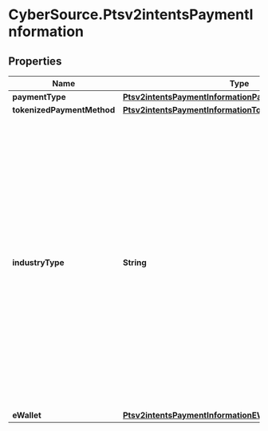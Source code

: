 # CyberSource.Ptsv2intentsPaymentInformation

## Properties
Name | Type | Description | Notes
------------ | ------------- | ------------- | -------------
**paymentType** | [**Ptsv2intentsPaymentInformationPaymentType**](Ptsv2intentsPaymentInformationPaymentType.md) |  | [optional] 
**tokenizedPaymentMethod** | [**Ptsv2intentsPaymentInformationTokenizedPaymentMethod**](Ptsv2intentsPaymentInformationTokenizedPaymentMethod.md) |  | [optional] 
**industryType** | **String** | Indicates the industry type. Possible Values: - \"Events\" - \"Ticketing\" - \"Fuel\" - \"GAMING\" - \"DIGITAL GOODS\" - \"TELCO\" - \"Token Service Providers\" - \"Gambling\" - \"CFDs\" - \"car rental\" - \"hotel\" - \"transportation\" - \"travel package\" - \"Cruise Line\" - \"P2P\" - \"Retail\" - \"Food\" - \"Groceries\" - \"Ride Sharing\" - \"Taxi\" - \"Remittance\" - \"Crypto\" - \"Marketplaces\"  | [optional] 
**eWallet** | [**Ptsv2intentsPaymentInformationEWallet**](Ptsv2intentsPaymentInformationEWallet.md) |  | [optional] 


